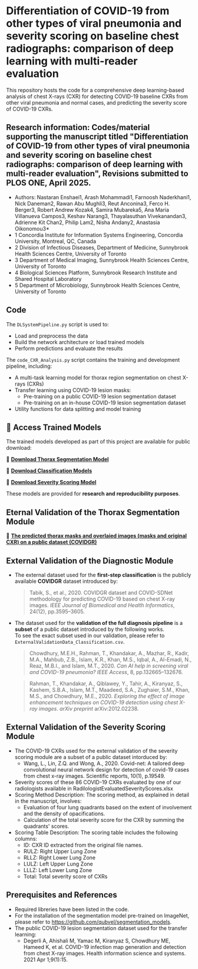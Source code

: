# Differentiation of COVID-19 from other types of viral pneumonia and severity scoring on baseline chest radiographs: comparison of deep learning with multi-reader evaluation 
This repository hosts the code for a comprehensive deep learning-based analysis of chest X-rays (CXR) for detecting COVID-19 baseline CXRs from other viral pneumonia and normal cases, and predicting the severity score of COVID-19 CXRs. 
## Research information: Codes/material supporting the manuscript titled "Differentiation of COVID-19 from other types of viral pneumonia and severity scoring on baseline chest radiographs: comparison of deep learning with multi-reader evaluation", Revisions submitted to PLOS ONE, April 2025.
* Authors: Nastaran Enshaei1, Arash Mohammadi1, Farnoosh Naderkhani1, Nick Daneman2, Rawan Abu Mughli3, Reut Anconina3, Ferco H. Berger3, Robert Andrew Kozak4, Samira Mubareka5, Ana Maria Villanueva Campos3, Keshav Narang3, Thayalasuthan Vivekanandan3, Adrienne Kit Chan2, Philip Lam2, Nisha Andany2, Anastasia Oikonomou3*
* 1	Concordia Institute for Information Systems Engineering, Concordia University, Montreal, QC, Canada
* 2	Division of Infectious Diseases, Department of Medicine, Sunnybrook Health Sciences Centre, University of Toronto
* 3	Department of Medical Imaging, Sunnybrook Health Sciences Centre, University of Toronto
* 4	Biological Sciences Platform, Sunnybrook Research Institute and Shared Hospital Laboratory
* 5	Department of Microbiology, Sunnybrook Health Sciences Centre, University of Toronto

## Code

The `DLSystemPipeline.py` script is used to:
- Load and preprocess the data  
- Build the network architecture or load trained models  
- Perform predictions and evaluate the results  

The `code_CXR_Analysis.py` script contains the training and development pipeline, including:
- A multi-task learning model for thorax region segmentation on chest X-rays (CXRs)  
- Transfer learning using COVID-19 lesion masks:  
  - Pre-training on a public COVID-19 lesion segmentation dataset  
  - Pre-training on an in-house COVID-19 lesion segmentation dataset  
- Utility functions for data splitting and model training

## 🔗 Access Trained Models

The trained models developed as part of this project are available for public download:

📁 [**Download Thorax Segmentation Model**](https://liveconcordia-my.sharepoint.com/:f:/g/personal/n_enshae_live_concordia_ca/Ep9fAZ0hDzJMgvNqXBsIbXkBTWQ7EjvczA7X16Gl68AGnw?e=DIBIzp)

📁 [**Download Classification Models**](https://doi.org/10.6084/m9.figshare.28892216)

📁 [**Download Severity Scoring Model**](https://liveconcordia-my.sharepoint.com/:f:/g/personal/n_enshae_live_concordia_ca/Ep9fAZ0hDzJMgvNqXBsIbXkBTWQ7EjvczA7X16Gl68AGnw?e=DIBIzp)

These models are provided for **research and reproducibility purposes**.  

## Eternal Validation of the Thorax Segmentation Module

📁 [**The predicted thorax masks and overlaied images (masks and original CXR) on a public dataset (COVIDGR)**](https://liveconcordia-my.sharepoint.com/:f:/g/personal/n_enshae_live_concordia_ca/Eg-9t0qbk3tKvAYKpgwhqA8BKp_MGla2pnPU2Mh_CuSm6w?e=dNTYZQ)

## External Validation of the Diagnostic Module

- The external dataset used for the **first-step classification** is the publicly available **COVIDGR** dataset introduced by:

  > Tabik, S., et al., 2020. COVIDGR dataset and COVID-SDNet methodology for predicting COVID-19 based on chest X-ray images. *IEEE Journal of Biomedical and Health Informatics*, 24(12), pp.3595–3605.

- The dataset used for the **validation of the full diagnosis pipeline** is a **subset** of a public dataset introduced by the following works.  
  To see the exact subset used in our validation, please refer to `ExternalValidationData_Classification.csv`.

  > Chowdhury, M.E.H., Rahman, T., Khandakar, A., Mazhar, R., Kadir, M.A., Mahbub, Z.B., Islam, K.R., Khan, M.S., Iqbal, A., Al-Emadi, N., Reaz, M.B.I., and Islam, M.T., 2020. *Can AI help in screening viral and COVID-19 pneumonia?* *IEEE Access*, 8, pp.132665–132676.

  > Rahman, T., Khandakar, A., Qiblawey, Y., Tahir, A., Kiranyaz, S., Kashem, S.B.A., Islam, M.T., Maadeed, S.A., Zughaier, S.M., Khan, M.S., and Chowdhury, M.E., 2020. *Exploring the effect of image enhancement techniques on COVID-19 detection using chest X-ray images*. *arXiv preprint* arXiv:2012.02238.

## External Validation of the Severity Scoring Module
* The COVID-19 CXRs used for the external validation of the severity scoring module are a subset of a public dataset intorduced by:
  * Wang, L., Lin, Z.Q. and Wong, A., 2020. Covid-net: A tailored deep convolutional neural network design for detection of covid-19 cases from chest x-ray images. Scientific reports, 10(1), p.19549.
* Severity scores of  these 86 COVID-19 CXRs evaluated by one of our radiologists available in RadilologistEvaluatedSeverityScores.xlsx
* Scoring Method Description: The scoring method, as explained in detail in the manuscript, involves:
    *  Evaluation of four lung quadrants based on the extent of involvement and the density of opacifications.
    *  Calculation of the total severity score for the CXR by summing the quadrants' scores.
* Scoring Table Description: The scoring table includes the following columns:
    *  ID: CXR ID extracted from the original file names.
    *  RULZ: Right Upper Lung Zone
    *  RLLZ: Right Lower Lung Zone
    *  LULZ: Left Upper Lung Zone
    *  LLLZ: Left Lower Lung Zone
    *  Total: Total severity score of CXRs

## Prerequisites and References
* Required libreries have been listed in the code.
* For the installation of the segmentation model pre-trained on ImageNet, please refer to https://github.com/qubvel/segmentation_models.
* The public COVID-19 lesion segmentation dataset used for the transfer learning:
  * Degerli A, Ahishali M, Yamac M, Kiranyaz S, Chowdhury ME, Hameed K, et al. COVID-19 infection map generation and detection from chest X-ray images. Health information science and systems. 2021 Apr 1;9(1):15.
